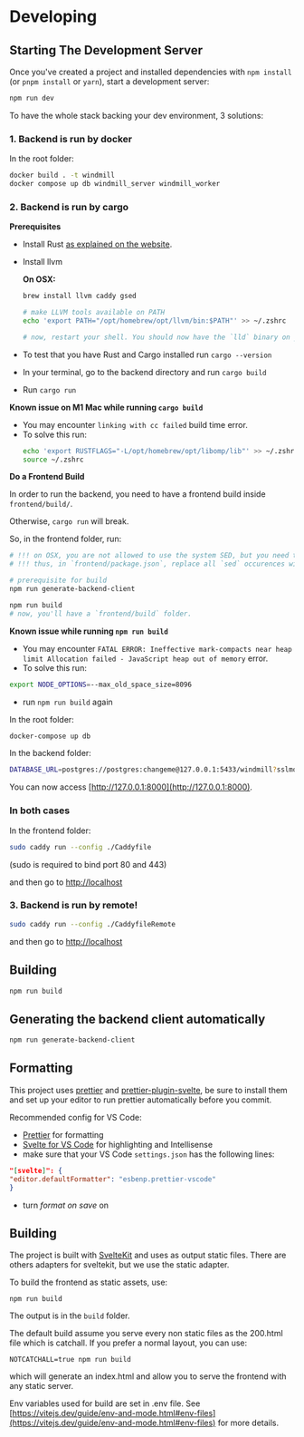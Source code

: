 # Developing

## Starting The Development Server

Once you've created a project and installed dependencies with `npm install` (or
`pnpm install` or `yarn`), start a development server:

```bash
npm run dev
```

To have the whole stack backing your dev environment, 3 solutions:

### 1. Backend is run by docker

In the root folder:

```bash
docker build . -t windmill
docker compose up db windmill_server windmill_worker
```

### 2. Backend is run by cargo

**Prerequisites**

- Install Rust [as explained on the website](https://www.rust-lang.org/tools/install).
- Install llvm

  **On OSX:**

  ```bash
  brew install llvm caddy gsed

  # make LLVM tools available on PATH
  echo 'export PATH="/opt/homebrew/opt/llvm/bin:$PATH"' >> ~/.zshrc

  # now, restart your shell. You should now have the `lld` binary on your PATH.
  ```

- To test that you have Rust and Cargo installed run `cargo --version`

- In your terminal, go to the backend directory and run `cargo build`
- Run `cargo run`

**Known issue on M1 Mac while running `cargo build`**

- You may encounter `linking with cc failed` build time error.
- To solve this run:
  ```bash
  echo 'export RUSTFLAGS="-L/opt/homebrew/opt/libomp/lib"' >> ~/.zshrc
  source ~/.zshrc
  ```

**Do a Frontend Build**

In order to run the backend, you need to have a frontend build inside `frontend/build/`.

Otherwise, `cargo run` will break.

So, in the frontend folder, run:

```bash
# !!! on OSX, you are not allowed to use the system SED, but you need to use GNU SED.
# !!! thus, in `frontend/package.json`, replace all `sed` occurences with `gsed`.

# prerequisite for build
npm run generate-backend-client

npm run build
# now, you'll have a `frontend/build` folder.
```

**Known issue while running `npm run build`**

- You may encounter `FATAL ERROR: Ineffective mark-compacts near heap limit Allocation failed - JavaScript heap out of memory` error.
- To solve this run:

```bash
export NODE_OPTIONS=--max_old_space_size=8096
```

- run `npm run build` again

In the root folder:

```bash
docker-compose up db
```

In the backend folder:

```bash
DATABASE_URL=postgres://postgres:changeme@127.0.0.1:5433/windmill?sslmode=disable cargo run
```

You can now access [http://127.0.0.1:8000](http://127.0.0.1:8000).

### In both cases

In the frontend folder:

```bash
sudo caddy run --config ./Caddyfile
```

(sudo is required to bind port 80 and 443)

and then go to <http://localhost>

### 3. Backend is run by remote!

```bash
sudo caddy run --config ./CaddyfileRemote
```

and then go to <http://localhost>

## Building

```bash
npm run build
```

## Generating the backend client automatically

```bash
npm run generate-backend-client
```

## Formatting

This project uses [prettier](https://prettier.io/docs/en/install.html) and
[prettier-plugin-svelte](https://github.com/sveltejs/prettier-plugin-svelte), be
sure to install them and set up your editor to run prettier automatically before
you commit.

Recommended config for VS Code:

- [Prettier](https://marketplace.visualstudio.com/items?itemName=esbenp.prettier-vscode)
  for formatting
- [Svelte for VS Code](https://marketplace.visualstudio.com/items?itemName=svelte.svelte-vscode)
  for highlighting and Intellisense
- make sure that your VS Code `settings.json` has the following lines:

```json
"[svelte]": {
"editor.defaultFormatter": "esbenp.prettier-vscode"
}
```

- turn _format on save_ on

## Building

The project is built with [SvelteKit](https://kit.svelte.dev/) and uses as output static files.
There are others adapters for sveltekit, but we use the static adapter.

To build the frontend as static assets, use:

```
npm run build
```

The output is in the `build` folder.

The default build assume you serve every non static files as the 200.html file which is catchall. If you prefer a normal layout, you can use:

```
NOTCATCHALL=true npm run build
```

which will generate an index.html and allow you to serve the frontend with any static server.

Env variables used for build are set in .env file. See [https://vitejs.dev/guide/env-and-mode.html#env-files](https://vitejs.dev/guide/env-and-mode.html#env-files) for more details.
